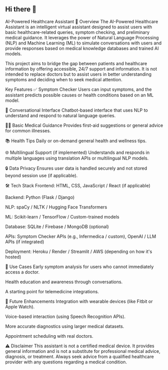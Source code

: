 ## Hi there 👋
AI-Powered Healthcare Assistant
🧠 Overview
The AI-Powered Healthcare Assistant is an intelligent virtual assistant designed to assist users with basic healthcare-related queries, symptom checking, and preliminary medical guidance. It leverages the power of Natural Language Processing (NLP) and Machine Learning (ML) to simulate conversations with users and provide responses based on medical knowledge databases and trained AI models.

This project aims to bridge the gap between patients and healthcare information by offering accessible, 24/7 support and information. It is not intended to replace doctors but to assist users in better understanding symptoms and deciding when to seek medical attention.

Key Features
✅ Symptom Checker
Users can input symptoms, and the assistant predicts possible causes or health conditions based on an ML model.

💬 Conversational Interface
Chatbot-based interface that uses NLP to understand and respond to natural language queries.

🧑‍⚕️ Basic Medical Guidance
Provides first-aid suggestions or general advice for common illnesses.

📚 Health Tips
Daily or on-demand general health and wellness tips.

🌐 Multilingual Support (if implemented)
Understands and responds in multiple languages using translation APIs or multilingual NLP models.

🔒 Data Privacy
Ensures user data is handled securely and not stored beyond session use (if applicable).

🛠️ Tech Stack
Frontend: HTML, CSS, JavaScript / React (if applicable)

Backend: Python (Flask / Django)

NLP: spaCy / NLTK / Hugging Face Transformers

ML: Scikit-learn / TensorFlow / Custom-trained models

Database: SQLite / Firebase / MongoDB (optional)

APIs: Symptom Checker APIs (e.g., Infermedica / custom), OpenAI / LLM APIs (if integrated)

Deployment: Heroku / Render / Streamlit / AWS (depending on how it's hosted)

📌 Use Cases
Early symptom analysis for users who cannot immediately access a doctor.

Health education and awareness through conversations.

A starting point for telemedicine integrations.

🚀 Future Enhancements
Integration with wearable devices (like Fitbit or Apple Watch).

Voice-based interaction (using Speech Recognition APIs).

More accurate diagnostics using larger medical datasets.

Appointment scheduling with real doctors.

⚠️ Disclaimer
This assistant is not a certified medical device. It provides general information and is not a substitute for professional medical advice, diagnosis, or treatment. Always seek advice from a qualified healthcare provider with any questions regarding a medical condition.
